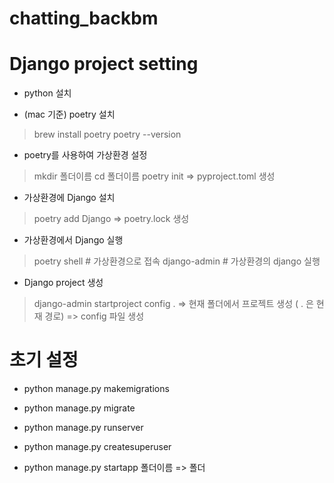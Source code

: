 # chatting_backbm

# Django project setting

- python 설치

- (mac 기준) poetry 설치
> brew install poetry
> poetry --version

- poetry를 사용하여 가상환경 설정
> mkdir 폴더이름
> cd 폴더이름
> poetry init
  => pyproject.toml 생성

- 가상환경에 Django 설치
> poetry add Django
  => poetry.lock 생성

- 가상환경에서 Django 실행
> poetry shell # 가상환경으로 접속
> django-admin # 가상환경의 django 실행

- Django project 생성
> django-admin startproject config . 
  => 현재 폴더에서 프로젝트 생성 ( . 은 현재 경로)
  => config 파일 생성
  
# 초기 설정

- python manage.py makemigrations
- python manage.py migrate
- python manage.py runserver 

- python manage.py createsuperuser

- python manage.py startapp 폴더이름 => 폴더 

